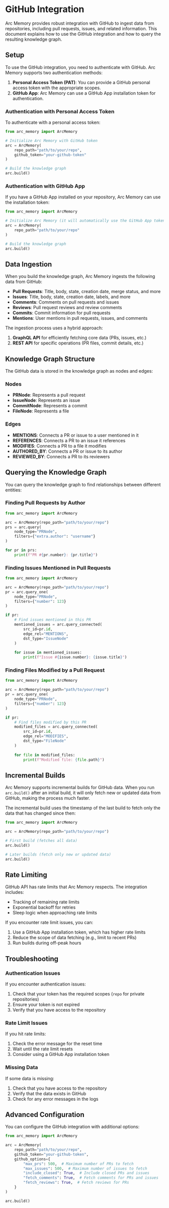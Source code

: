 # GitHub Integration

Arc Memory provides robust integration with GitHub to ingest data from repositories, including pull requests, issues, and related information. This document explains how to use the GitHub integration and how to query the resulting knowledge graph.

## Setup

To use the GitHub integration, you need to authenticate with GitHub. Arc Memory supports two authentication methods:

1. **Personal Access Token (PAT)**: You can provide a GitHub personal access token with the appropriate scopes.
2. **GitHub App**: Arc Memory can use a GitHub App installation token for authentication.

### Authentication with Personal Access Token

To authenticate with a personal access token:

```python
from arc_memory import ArcMemory

# Initialize Arc Memory with GitHub token
arc = ArcMemory(
    repo_path="path/to/your/repo",
    github_token="your-github-token"
)

# Build the knowledge graph
arc.build()
```

### Authentication with GitHub App

If you have a GitHub App installed on your repository, Arc Memory can use the installation token:

```python
from arc_memory import ArcMemory

# Initialize Arc Memory (it will automatically use the GitHub App token)
arc = ArcMemory(
    repo_path="path/to/your/repo"
)

# Build the knowledge graph
arc.build()
```

## Data Ingestion

When you build the knowledge graph, Arc Memory ingests the following data from GitHub:

- **Pull Requests**: Title, body, state, creation date, merge status, and more
- **Issues**: Title, body, state, creation date, labels, and more
- **Comments**: Comments on pull requests and issues
- **Reviews**: Pull request reviews and review comments
- **Commits**: Commit information for pull requests
- **Mentions**: User mentions in pull requests, issues, and comments

The ingestion process uses a hybrid approach:

1. **GraphQL API** for efficiently fetching core data (PRs, issues, etc.)
2. **REST API** for specific operations (PR files, commit details, etc.)

## Knowledge Graph Structure

The GitHub data is stored in the knowledge graph as nodes and edges:

### Nodes

- **PRNode**: Represents a pull request
- **IssueNode**: Represents an issue
- **CommitNode**: Represents a commit
- **FileNode**: Represents a file

### Edges

- **MENTIONS**: Connects a PR or issue to a user mentioned in it
- **REFERENCES**: Connects a PR to an issue it references
- **MODIFIES**: Connects a PR to a file it modifies
- **AUTHORED_BY**: Connects a PR or issue to its author
- **REVIEWED_BY**: Connects a PR to its reviewers

## Querying the Knowledge Graph

You can query the knowledge graph to find relationships between different entities:

### Finding Pull Requests by Author

```python
from arc_memory import ArcMemory

arc = ArcMemory(repo_path="path/to/your/repo")
prs = arc.query(
    node_type="PRNode",
    filters={"extra.author": "username"}
)

for pr in prs:
    print(f"PR #{pr.number}: {pr.title}")
```

### Finding Issues Mentioned in Pull Requests

```python
from arc_memory import ArcMemory

arc = ArcMemory(repo_path="path/to/your/repo")
pr = arc.query_one(
    node_type="PRNode",
    filters={"number": 123}
)

if pr:
    # Find issues mentioned in this PR
    mentioned_issues = arc.query_connected(
        src_id=pr.id,
        edge_rel="MENTIONS",
        dst_type="IssueNode"
    )
    
    for issue in mentioned_issues:
        print(f"Issue #{issue.number}: {issue.title}")
```

### Finding Files Modified by a Pull Request

```python
from arc_memory import ArcMemory

arc = ArcMemory(repo_path="path/to/your/repo")
pr = arc.query_one(
    node_type="PRNode",
    filters={"number": 123}
)

if pr:
    # Find files modified by this PR
    modified_files = arc.query_connected(
        src_id=pr.id,
        edge_rel="MODIFIES",
        dst_type="FileNode"
    )
    
    for file in modified_files:
        print(f"Modified file: {file.path}")
```

## Incremental Builds

Arc Memory supports incremental builds for GitHub data. When you run `arc.build()` after an initial build, it will only fetch new or updated data from GitHub, making the process much faster.

The incremental build uses the timestamp of the last build to fetch only the data that has changed since then:

```python
from arc_memory import ArcMemory

arc = ArcMemory(repo_path="path/to/your/repo")

# First build (fetches all data)
arc.build()

# Later builds (fetch only new or updated data)
arc.build()
```

## Rate Limiting

GitHub API has rate limits that Arc Memory respects. The integration includes:

- Tracking of remaining rate limits
- Exponential backoff for retries
- Sleep logic when approaching rate limits

If you encounter rate limit issues, you can:

1. Use a GitHub App installation token, which has higher rate limits
2. Reduce the scope of data fetching (e.g., limit to recent PRs)
3. Run builds during off-peak hours

## Troubleshooting

### Authentication Issues

If you encounter authentication issues:

1. Check that your token has the required scopes (`repo` for private repositories)
2. Ensure your token is not expired
3. Verify that you have access to the repository

### Rate Limit Issues

If you hit rate limits:

1. Check the error message for the reset time
2. Wait until the rate limit resets
3. Consider using a GitHub App installation token

### Missing Data

If some data is missing:

1. Check that you have access to the repository
2. Verify that the data exists in GitHub
3. Check for any error messages in the logs

## Advanced Configuration

You can configure the GitHub integration with additional options:

```python
from arc_memory import ArcMemory

arc = ArcMemory(
    repo_path="path/to/your/repo",
    github_token="your-github-token",
    github_options={
        "max_prs": 500,  # Maximum number of PRs to fetch
        "max_issues": 500,  # Maximum number of issues to fetch
        "include_closed": True,  # Include closed PRs and issues
        "fetch_comments": True,  # Fetch comments for PRs and issues
        "fetch_reviews": True,  # Fetch reviews for PRs
    }
)

arc.build()
```
